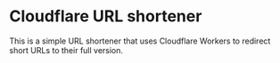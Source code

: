 # Cloudflare URL shortener

This is a simple URL shortener that uses Cloudflare Workers to redirect short URLs to their full version.